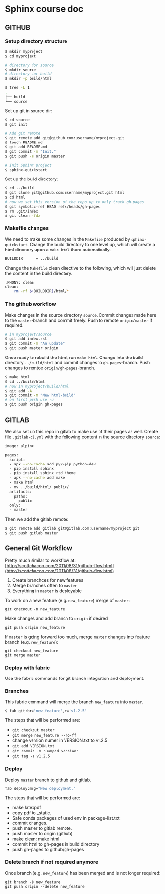 Sphinx course doc
=================

## GITHUB

### Setup directory structure

```bash
$ mkdir myproject
$ cd myproject

# directory for source
$ mkdir source
# directory for build
$ mkdir -p build/html

$ tree -L 1
.
├── build
└── source
```

Set up git in source dir:

```bash
$ cd source
$ git init

# Add git remote
$ git remote add git@github.com:username/myproject.git
$ touch README.md
$ git add README.md
$ git commit -m "Init."
$ git push -u origin master

# Init Sphinx project
$ sphinx-quickstart
```

Set up the build directory:

```bash
$ cd ../build
$ git clone git@github.com:username/myproject.git html
$ cd html
# now we set this version of the repo up to only track gh-pages
$ git symbolic-ref HEAD refs/heads/gh-pages
$ rm .git/index
$ git clean -fdx
```

### Makefile changes

We need to make some changes in the `Makefile` produced by `sphinx-quickstart`.
Change the build directory to one level up, which will create a html directory
upon a `make html` there automatically.

```bash
BUILDDIR      = ../build
```

Change the `Makefile` clean directive to the following, which will just delete
the content in the build directory.

```bash
.PHONY: clean
clean:
    rm -rf $(BUILDDIR)/html/*
```

### The github workflow

Make changes in the source directory `source`. Commit changes made here to the
`master`-branch and commit freely. Push to remote `origin/master` if required.

```bash
# in myproject/source
$ git add index.rst
$ git commit -m "An update"
$ git push master origin
```

Once ready to rebuild the html, run `make html`. Change into the build directory
`../build/html` and commit changes to `gh-pages`-branch. Push changes to remtoe `origin/gh-pages`-branch.

```bash
$ make html
$ cd ../build/html
# now in myproject/build/html
$ git add -A
$ git commit -m "New html-build"
# on first push use -u
$ git push origin gh-pages 
```

## GITLAB

We also set up this repo in gitlab to make use of their pages as well. Create file `.gitlab-ci.yml` with the following content in the source directory `source`:

```bash
image: alpine

pages:
  script:
  - apk --no-cache add py2-pip python-dev
  - pip install sphinx
  - pip install sphinx_rtd_theme
  - apk --no-cache add make
  - make html
  - mv ../build/html/ public/
  artifacts:
    paths:
    - public
  only:
  - master
```

Then we add the gitlab remote:

```bash
$ git remote add gitlab git@gitlab.com:username/myproject.git
$ git push gitlab master
```


## General Git Workflow
Pretty much similar to workflow at: [http://scottchacon.com/2011/08/31/github-flow.html](http://scottchacon.com/2011/08/31/github-flow.html). 

1. Create branchces for new features
2. Merge branches often to `master` 
3. Everything in `master` is deployable

To work on a new feature (e.g. `new_feature`) merge of `master`:

```
git checkout -b new_feature
```


Make changes and add branch to `origin` if desired

```
git push origin new_feature
```

If `master` is going forward too much, merge `master` changes into feature branch (e.g. `new_feature`):

```
git checkout new_feature
git merge master
```


### Deploy  with fabric

Use the fabric commands for git branch integration and deployment.

### Branches

This fabric command will merge the branch `new_feature` into `master`.

```bash
$ fab git:br='new_feature',v='v1.2.5'
```

The steps that will be performed are:

 - `git checkout master`
 - `git merge new_feature --no-ff`
 - change version numer in VERSION.txt to v1.2.5
 - `git add VERSION.txt`
 - `git commit -m "Bumped version"`
 - `git tag -a v1.2.5`


### Deploy

Deploy `master` branch to github and gitlab.

```bash
fab deploy:msg="New deployment."
```

The steps that will be performed are:

 - make latexpdf
 - copy pdf to _static.
 - Safe conda packages of used env in package-list.txt
 - commit changes.
 - push master to gitlab remote.
 - push master to origin (github)
 - make clean; make html
 - commit html to gh-pages in build directory
 - push gh-pages to github/gh-pages


### Delete branch if not required anymore

Once branch (e.g. `new_feature`) has been merged and is not longer required:

```
git branch -D new_feature
git push origin --delete new_feature
